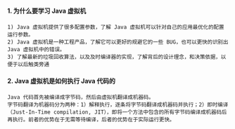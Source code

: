 #### 1. 为什么要学习 Java 虚拟机
    1) Java 虚拟机提供了很多配置参数，了解 Java 虚拟机可以针对自己的应用最优化的配置运行参数。
    2) Java 虚拟机是一种工程产品，了解它可以更好的规避它的一些 BUG，也可以更快的识别出 Java 虚拟机中的错误。
    3) 了解最新的垃圾回收算法，以及及时编译器的实现，了解背后的设计理念，和决策依据，以便于以后触类旁通

#### 2. Java 虚拟机是如何执行 Java 代码的
    Java 代码首先被编译成字节码，然后由虚拟机翻译成机器码。
    字节码翻译为机器码分为两种：1）解释执行，逐条将字节码翻译成机器码并执行；2）即时编译（Just-In-Time compilation, JIT），即将一个方法中包含的所有字节码编译成机器码后再执行。前者的优势在于无需等待编译，后者的优势在于实际运行更快。
    
